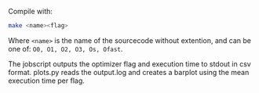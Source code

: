 Compile with:
  ```bash
  make <name><flag> 
  ```
Where `<name>` is the name of the sourcecode without extention, and <flag> can be one of: `O0, O1, O2, O3, Os, Ofast`.

The jobscript outputs the optimizer flag and execution time to stdout in csv format.
plots.py reads the output.log and creates a barplot using the mean execution time per flag.
